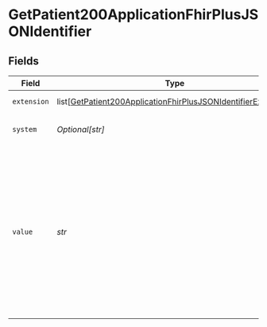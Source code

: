 # GetPatient200ApplicationFhirPlusJSONIdentifier


## Fields

| Field                                                                                                                                                                                                                | Type                                                                                                                                                                                                                 | Required                                                                                                                                                                                                             | Description                                                                                                                                                                                                          | Example                                                                                                                                                                                                              |
| -------------------------------------------------------------------------------------------------------------------------------------------------------------------------------------------------------------------- | -------------------------------------------------------------------------------------------------------------------------------------------------------------------------------------------------------------------- | -------------------------------------------------------------------------------------------------------------------------------------------------------------------------------------------------------------------- | -------------------------------------------------------------------------------------------------------------------------------------------------------------------------------------------------------------------- | -------------------------------------------------------------------------------------------------------------------------------------------------------------------------------------------------------------------- |
| `extension`                                                                                                                                                                                                          | list[[GetPatient200ApplicationFhirPlusJSONIdentifierExtension](../../models/operations/getpatient200applicationfhirplusjsonidentifierextension.md)]                                                                  | :heavy_minus_sign:                                                                                                                                                                                                   | FHIR extensions.                                                                                                                                                                                                     |                                                                                                                                                                                                                      |
| `system`                                                                                                                                                                                                             | *Optional[str]*                                                                                                                                                                                                      | :heavy_minus_sign:                                                                                                                                                                                                   | System identifier belongs to.                                                                                                                                                                                        |                                                                                                                                                                                                                      |
| `value`                                                                                                                                                                                                              | *str*                                                                                                                                                                                                                | :heavy_check_mark:                                                                                                                                                                                                   | The patient's NHS number. The primary identifier of a patient, unique within NHS England and Wales. Always 10 digits and must be a [valid NHS number](https://www.datadictionary.nhs.uk/attributes/nhs_number.html). | 9000000009                                                                                                                                                                                                           |